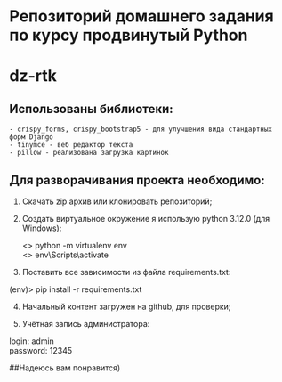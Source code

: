 # Репозиторий домашнего задания по курсу продвинутый Python

# dz-rtk

## Использованы библиотеки:

    - crispy_forms, crispy_bootstrap5 - для улучшения вида стандартных форм Django
    - tinymce - веб редактор текста
    - pillow - реализована загрузка картинок

## Для разворачивания проекта необходимо:

1. Скачать zip архив или клонировать репозиторий;

2. Создать виртуальное окружение я использую python 3.12.0 (для Windows):  

    <> python -m virtualenv env  
    <> env\Scripts\activate  

3. Поставить все зависимости из файла requirements.txt:  

(env)> pip install -r requirements.txt  

4. Начальный контент загружен на github, для проверки;

5. Учётная запись администратора:  

login:      admin  
password:   12345  

##Надеюсь вам понравится)
    

